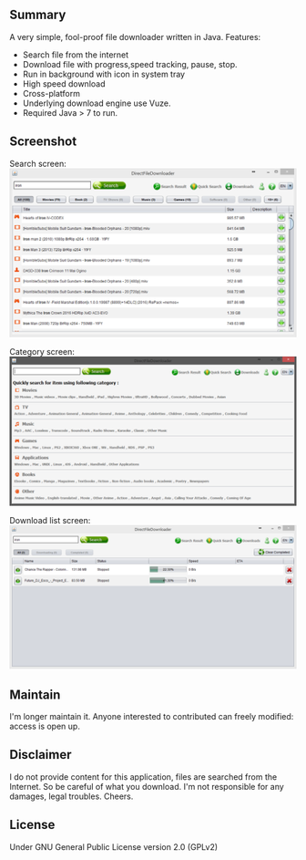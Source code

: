 ## Summary
A very simple, fool-proof file downloader written in Java.
Features:
* Search file from the internet
* Download file with progress,speed tracking, pause, stop.
* Run in background with icon in system tray
* High speed download
* Cross-platform
* Underlying download engine use Vuze.
* Required Java > 7 to run.

## Screenshot
Search screen: 
![alt text](https://raw.githubusercontent.com/bobbui/Direct-File-Downloader/master/screenshot/Search.PNG "Search screen")

Category screen: 
![alt text](https://raw.githubusercontent.com/bobbui/Direct-File-Downloader/master/screenshot/Category.PNG "Search screen")

Download list screen: 
![alt text](https://raw.githubusercontent.com/bobbui/Direct-File-Downloader/master/screenshot/Download.PNG "Search screen")

## Maintain
I'm longer maintain it. Anyone interested to contributed can freely modified: access is open up.
## Disclaimer
I do not provide content for this application, files are searched from the Internet. 
So be careful of what you download. I'm not responsible for any damages, legal troubles.
Cheers.
## License 
Under GNU General Public License version 2.0 (GPLv2)
